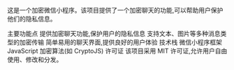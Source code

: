 这是一个加密微信小程序。该项目提供了一个加密聊天的功能,可以帮助用户保护他们的隐私信息。

主要功能点
提供加密聊天功能,保护用户的隐私信息
支持文本、图片等多种消息类型的加密传输
简单易用的聊天界面,提供良好的用户体验
技术栈
微信小程序框架
JavaScript
加密算法(如 CryptoJS)
许可证
该项目采用 MIT 许可证,允许用户自由使用、修改和分发。
